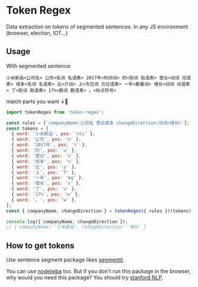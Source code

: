 # Token Regex

Data extraction on tokens of segmented sentences. In any JS environment (browser, election, IOT...)

## Usage

With segmented sentence:

```text
小米新品<公司名> 公司<名词 名语素> 2017年<时间词> 的<助词 助语素> 营业<动词 动语素> 成本<名词 名语素> 比<介词> 上<方位词 方位语素> 一年<数量词> 增长<动词 动语素> 了<助词 助语素> 17%<数词 数语素> 。<标点符号>
```

match parts you want ↓🔬

```js
import tokenRegex from 'token-regex';

const rules = [`companyName:公司名 营业成本 changeDirection:动词<增长>`];
const tokens = [
  { word: '小米新品', pos: 'ntc' },
  { word: '公司', pos: 'n' },
  { word: '2017年', pos: 't' },
  { word: '的', pos: 'u' },
  { word: '营业', pos: 'v' },
  { word: '成本', pos: 'n' },
  { word: '比', pos: 'p' },
  { word: '上', pos: 'f' },
  { word: '一年', pos: 'mq' },
  { word: '增长', pos: 'v' },
  { word: '了', pos: 'u' },
  { word: '17%', pos: 'm' },
  { word: '。', pos: 'w' },
];
const { companyName, changeDirection } = tokenRegex({ rules })(tokens);

console.log({ companyName, changeDirection });
// { companyName: '小米新品', changeDirection: '增长' }
```

## How to get tokens

Use sentence segment package likes [segmentit](https://github.com/linonetwo/segmentit).

You can use [nodejieba](https://github.com/yanyiwu/nodejieba) too. But if you don't run this package in the browser, why would you need this package? You should try [stanford NLP](https://nlp.stanford.edu/software/tokensregex.html#TokensRegexRules).
